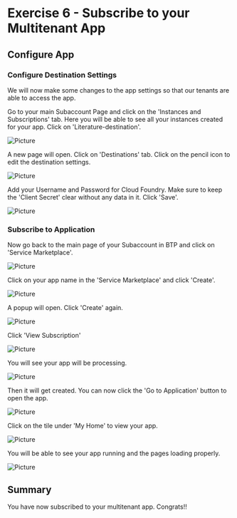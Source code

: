 # Exercise 6 - Subscribe to your Multitenant App
## Configure App

### Configure Destination Settings
We will now make some changes to the app settings so that our tenants are able to access the app.

Go to your main Subaccount Page and click on the 'Instances and Subscriptions' tab. Here you will be able to see all your instances created for your app. Click on 'Literature-destination'.

![Picture](./images/2.png)

A new page will open. Click on 'Destinations' tab. Click on the pencil icon to edit the destination settings.

![Picture](./images/5.png)

Add your Username and Password for Cloud Foundry. Make sure to keep the 'Client Secret' clear without any data in it. Click 'Save'.

![Picture](./images/6.png)

### Subscribe to Application

Now go back to the main page of your Subaccount in BTP and click on 'Service Marketplace'.

![Picture](./images/7.png)

Click on your app name in the 'Service Marketplace' and click 'Create'.

![Picture](./images/8.png)

A popup will open. Click 'Create' again.

![Picture](./images/9.png)

Click 'View Subscription'

![Picture](./images/10.png)

You will see your app will be processing.

![Picture](./images/11.png)

Then it will get created. You can now click the 'Go to Application' button to open the app.

![Picture](./images/12.png)

Click on the tile under 'My Home' to view your app.

![Picture](./images/13.png)

You will be able to see your app running and the pages loading properly.

![Picture](./images/14.png)

## Summary

You have now subscribed to your multitenant app. Congrats!!